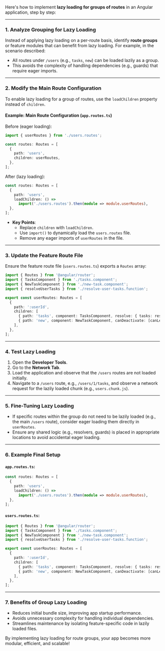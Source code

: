 Here's how to implement **lazy loading for groups of routes** in an Angular application, step by step:

---

### **1. Analyze Grouping for Lazy Loading**
Instead of applying lazy loading on a per-route basis, identify **route groups** or feature modules that can benefit from lazy loading. For example, in the scenario described:
- All routes under `/users` (e.g., `tasks`, `new`) can be loaded lazily as a group.
- This avoids the complexity of handling dependencies (e.g., guards) that require eager imports.

---

### **2. Modify the Main Route Configuration**
To enable lazy loading for a group of routes, use the `loadChildren` property instead of `children`.

#### Example: Main Route Configuration (`app.routes.ts`)
Before (eager loading):
```typescript
import { userRoutes } from './users.routes';

const routes: Routes = [
  {
    path: 'users',
    children: userRoutes,
  },
];
```

After (lazy loading):
```typescript
const routes: Routes = [
  {
    path: 'users',
    loadChildren: () =>
      import('./users.routes').then(module => module.userRoutes),
  },
];
```

- **Key Points**:
  - Replace `children` with `loadChildren`.
  - Use `import()` to dynamically load the `users.routes` file.
  - Remove any eager imports of `userRoutes` in the file.

---

### **3. Update the Feature Route File**
Ensure the feature route file (`users.routes.ts`) exports a `Routes` array:
```typescript
import { Routes } from '@angular/router';
import { TasksComponent } from './tasks.component';
import { NewTaskComponent } from './new-task.component';
import { resolveUserTasks } from './resolve-user-tasks.function';

export const userRoutes: Routes = [
  {
    path: ':userId',
    children: [
      { path: 'tasks', component: TasksComponent, resolve: { tasks: resolveUserTasks } },
      { path: 'new', component: NewTaskComponent, canDeactivate: [canLeaveEditPage] },
    ],
  },
];
```

---

### **4. Test Lazy Loading**
1. Open the **Developer Tools**.
2. Go to the **Network Tab**.
3. Load the application and observe that the `/users` routes are not loaded initially.
4. Navigate to a `/users` route, e.g., `/users/1/tasks`, and observe a network request for the lazily loaded chunk (e.g., `users.chunk.js`).

---

### **5. Fine-Tuning Lazy Loading**
- If specific routes within the group do not need to be lazily loaded (e.g., the main `/users` route), consider eager loading them directly in `userRoutes`.
- Ensure any shared logic (e.g., resolvers, guards) is placed in appropriate locations to avoid accidental eager loading.

---

### **6. Example Final Setup**

#### `app.routes.ts`:
```typescript
const routes: Routes = [
  {
    path: 'users',
    loadChildren: () =>
      import('./users.routes').then(module => module.userRoutes),
  },
];
```

#### `users.routes.ts`:
```typescript
import { Routes } from '@angular/router';
import { TasksComponent } from './tasks.component';
import { NewTaskComponent } from './new-task.component';
import { resolveUserTasks } from './resolve-user-tasks.function';

export const userRoutes: Routes = [
  {
    path: ':userId',
    children: [
      { path: 'tasks', component: TasksComponent, resolve: { tasks: resolveUserTasks } },
      { path: 'new', component: NewTaskComponent, canDeactivate: [canLeaveEditPage] },
    ],
  },
];
```

---

### **7. Benefits of Group Lazy Loading**
- Reduces initial bundle size, improving app startup performance.
- Avoids unnecessary complexity for handling individual dependencies.
- Streamlines maintenance by isolating feature-specific code in lazily loaded files.

By implementing lazy loading for route groups, your app becomes more modular, efficient, and scalable!
